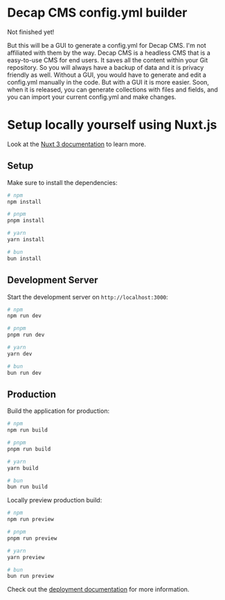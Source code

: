 # Decap CMS config.yml builder
Not finished yet!

But this will be a GUI to generate a config.yml for Decap CMS. I'm not affiliated with them by the way. Decap CMS is a headless CMS that is a easy-to-use CMS for end users. It saves all the content within your Git repository. So you will always have a backup of data and it is privacy friendly as well. Without a GUI, you would have to generate and edit a config.yml manually in the code. But with a GUI it is more easier. Soon, when it is released, you can generate collections with files and fields, and you can import your current config.yml and make changes.

# Setup locally yourself using Nuxt.js

Look at the [Nuxt 3 documentation](https://nuxt.com/docs/getting-started/introduction) to learn more.

## Setup

Make sure to install the dependencies:

```bash
# npm
npm install

# pnpm
pnpm install

# yarn
yarn install

# bun
bun install
```

## Development Server

Start the development server on `http://localhost:3000`:

```bash
# npm
npm run dev

# pnpm
pnpm run dev

# yarn
yarn dev

# bun
bun run dev
```

## Production

Build the application for production:

```bash
# npm
npm run build

# pnpm
pnpm run build

# yarn
yarn build

# bun
bun run build
```

Locally preview production build:

```bash
# npm
npm run preview

# pnpm
pnpm run preview

# yarn
yarn preview

# bun
bun run preview
```

Check out the [deployment documentation](https://nuxt.com/docs/getting-started/deployment) for more information.
